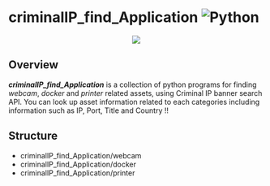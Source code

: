 # criminalIP_find_Application ![Python](https://img.shields.io/badge/python-3670A0?style=for-the-badge&logo=python&logoColor=ffdd54)

<p align="center">
<img src="(https://github.com/user-attachments/assets/45d9b349-259e-496c-b6f7-c535c86f06eb).png" />
</p>

## Overview
***criminalIP_find_Application*** is a collection of python programs for finding *webcam*, *docker* and *printer* related assets, using Criminal IP banner search API.
You can look up asset information related to each categories including information such as IP, Port, Title and Country !!

## Structure
* criminalIP_find_Application/webcam
* criminalIP_find_Application/docker
* criminalIP_find_Application/printer
